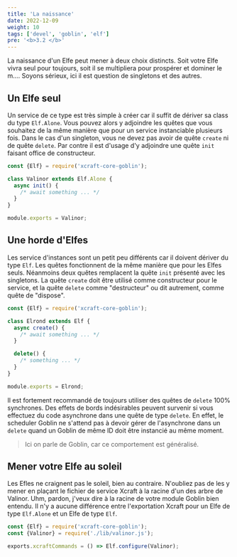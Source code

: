 ```yaml
---
title: 'La naissance'
date: 2022-12-09
weight: 10
tags: ['devel', 'goblin', 'elf']
pre: '<b>3.2 </b>'
---
```


La naissance d'un Elfe peut mener à deux choix distincts. Soit votre Elfe vivra
seul pour toujours, soit il se multipliera pour prospérer et dominer le m....
Soyons sérieux, ici il est question de singletons et des autres.

## Un Elfe seul

Un service de ce type est très simple à créer car il suffit de dériver sa class
du type `Elf.Alone`. Vous pouvez alors y adjoindre les quêtes que vous souhaitez
de la même manière que pour un service instanciable plusieurs fois. Dans le cas
d'un singleton, vous ne devez pas avoir de quête `create` ni de quête `delete`.
Par contre il est d'usage d'y adjoindre une quête `init` faisant office de
constructeur.

```js
const {Elf} = require('xcraft-core-goblin');

class Valinor extends Elf.Alone {
  async init() {
    /* await something ... */
  }
}

module.exports = Valinor;
```

## Une horde d'Elfes

Les service d'instances sont un petit peu différents car il doivent dériver du
type `Elf`. Les quêtes fonctionnent de la même manière que pour les Elfes seuls.
Néanmoins deux quêtes remplacent la quête `init` présenté avec les singletons.
La quête `create` doit être utilisé comme constructeur pour le service, et la
quête `delete` comme "destructeur" ou dit autrement, comme quête de "dispose".

```js
const {Elf} = require('xcraft-core-goblin');

class Elrond extends Elf {
  async create() {
    /* await something ... */
  }

  delete() {
    /* something ... */
  }
}

module.exports = Elrond;
```

Il est fortement recommandé de toujours utiliser des quêtes de `delete` 100%
synchrones. Des effets de bords indésirables peuvent survenir si vous effectuez
du code asynchrone dans une quête de type `delete`. En effet, le scheduler
Goblin ne s'attend pas à devoir gérer de l'asynchrone dans un `delete` quand un
Goblin de même ID doit être instancié au même moment.

> Ici on parle de Goblin, car ce comportement est généralisé.

## Mener votre Elfe au soleil

Les Efles ne craignent pas le soleil, bien au contraire. N'oubliez pas de les y
mener en plaçant le fichier de service Xcraft à la racine d'un des arbre de
Valinor. Uhm, pardon, j'veux dire à la racine de votre module Goblin bien
entendu. Il n'y a aucune différence entre l'exportation Xcraft pour un Elfe de
type `Elf.Alone` et un Elfe de type `Elf`.

```js
const {Elf} = require('xcraft-core-goblin');
const {Valinor} = require('./lib/valinor.js');

exports.xcraftCommands = () => Elf.configure(Valinor);
```
